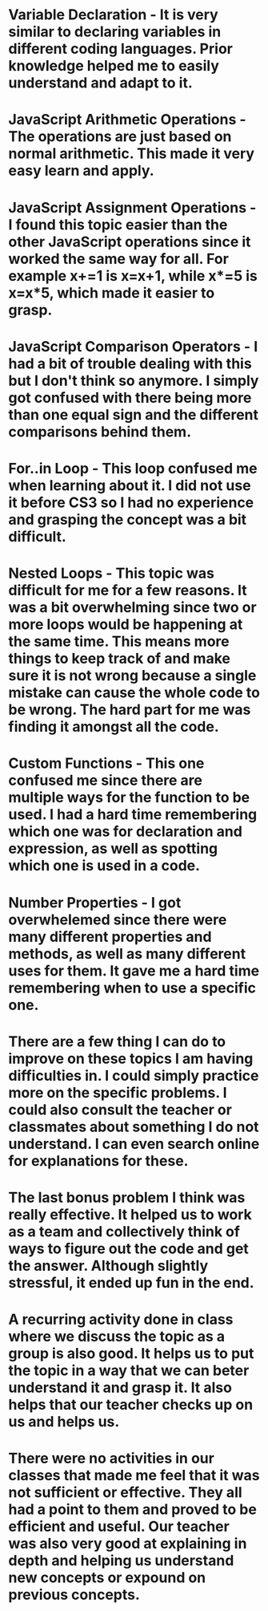 # Variable Declaration - It is very similar to declaring variables in different coding languages. Prior knowledge helped me to easily understand and adapt to it.
# JavaScript  Arithmetic Operations - The operations are just based on normal arithmetic. This made it very easy learn and apply.
# JavaScript Assignment Operations -  I found this topic easier than the other JavaScript operations since it worked the same way for all. For example x+=1 is x=x+1, while x*=5 is x=x*5, which made it easier to grasp.
#
#

# JavaScript Comparison Operators -  I had a bit of trouble dealing with this but I don't think so anymore. I simply got confused with there being more than one equal sign and the different comparisons behind them.
#  For..in Loop -  This loop confused me when learning about it. I did not use it before CS3 so I had no experience and grasping the concept was a bit difficult.
# Nested Loops -  This topic was difficult for me for a few reasons. It was a bit overwhelming since two or more loops would be happening at the same time. This means more things to keep track of and make sure it is not wrong because a single mistake can cause the whole code to be wrong. The hard part for me was finding it amongst all the code.
# Custom Functions -  This one confused me since there are multiple ways for the function to be used. I had a hard time remembering which one was for declaration and expression, as well as spotting which one is used in a code.
# Number Properties - I got overwhelemed since there were many different properties and methods, as well as many different uses for them. It gave me a hard time remembering when to use a specific one.

# There are a few thing I can do to improve on these topics I am having difficulties in. I could simply practice more on the specific problems. I could also consult the teacher or classmates about something I do not understand. I can even search online for explanations for these.

# The last bonus problem I think was really effective. It helped us to work as a team and collectively think of ways to figure out the code and get the answer. Although slightly stressful, it ended up fun in the end.
# A recurring activity done in class where we discuss the topic as a group is also good. It helps us to put the topic in a way that we can beter understand it and grasp it. It also helps that our teacher checks up on us and helps us.

# There were no activities in our classes that made me feel that it was not sufficient or effective. They all had a point to them and proved to be efficient and useful. Our teacher was also very good at explaining in depth and helping us understand new concepts or expound on previous concepts. 
